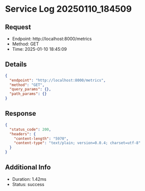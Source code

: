 # Service Log 20250110_184509

## Request
- Endpoint: http://localhost:8000/metrics
- Method: GET
- Time: 2025-01-10 18:45:09

## Details
```json
{
  "endpoint": "http://localhost:8000/metrics",
  "method": "GET",
  "query_params": {},
  "path_params": {}
}
```

## Response
```json
{
  "status_code": 200,
  "headers": {
    "content-length": "5970",
    "content-type": "text/plain; version=0.0.4; charset=utf-8"
  }
}
```

## Additional Info
- Duration: 1.42ms
- Status: success
